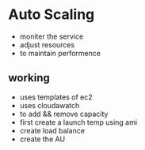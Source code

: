 # Auto Scaling

- moniter the service
- adjust resources
- to maintain performence

## working

- uses templates of ec2
- uses cloudawatch
- to add && remove capacity
- first create a launch temp using ami 
- create load balance
- create the AU
